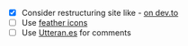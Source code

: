 - [x] Consider restructuring site like - [on dev.to](https://dev.to/ngblaylock/how-i-set-up-a-project-with-eleventy-31gc)
- [ ] Use [feather icons](https://feathericons.com/)
- [ ] Use [Utteran.es](https://github.com/utterance/utterances) for comments
